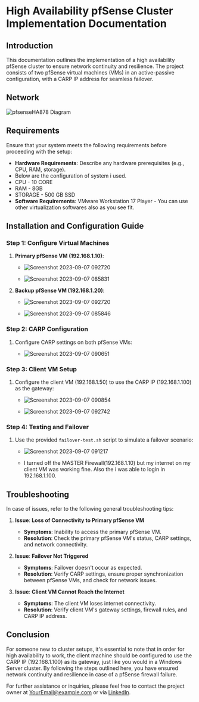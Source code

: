 # High Availability pfSense Cluster Implementation Documentation

## Introduction

This documentation outlines the implementation of a high availability pfSense cluster to ensure network continuity and resilience. The project consists of two pfSense virtual machines (VMs) in an active-passive configuration, with a CARP IP address for seamless failover.

## Network 
![pfsenseHA878](https://github.com/Saurabh-Bhargav/Projects/assets/143943258/582f6f65-f733-409e-b410-918a4b9dfdd2)
Diagram



## Requirements

Ensure that your system meets the following requirements before proceeding with the setup:

- **Hardware Requirements**: Describe any hardware prerequisites (e.g., CPU, RAM, storage).
- Below are the configuration of system i used.
- CPU - 10 CORE
- RAM - 8GB
- STORAGE - 500 GB SSD
- **Software Requirements**:
VMware Workstation 17 Player - You can use other virtualization softwares also as you see fit.

## Installation and Configuration Guide

### Step 1: Configure Virtual Machines

1. **Primary pfSense VM (192.168.1.10)**:
   
   - ![Screenshot 2023-09-07 092720](https://github.com/Saurabh-Bhargav/Projects/assets/143943258/878a5bb8-cd76-4572-b72a-6572303e17f4)


   - ![Screenshot 2023-09-07 085831](https://github.com/Saurabh-Bhargav/Projects/assets/143943258/11e9cfeb-e5b0-4ee6-8a8e-02f078fd0261)


2. **Backup pfSense VM (192.168.1.20)**:
   
 
   - ![Screenshot 2023-09-07 092720](https://github.com/Saurabh-Bhargav/Projects/assets/143943258/54dd5f05-5e24-4d1f-a8a5-99e833436e02)
  
     

   - ![Screenshot 2023-09-07 085846](https://github.com/Saurabh-Bhargav/Projects/assets/143943258/53b9e2c3-367c-406d-bcce-3092e2952a47)



### Step 2: CARP Configuration

1. Configure CARP settings on both pfSense VMs:


   - ![Screenshot 2023-09-07 090651](https://github.com/Saurabh-Bhargav/Projects/assets/143943258/2d10b47b-cfd1-419e-a02f-d93087eb448c)
  
     

### Step 3: Client VM Setup

1. Configure the client VM (192.168.1.50) to use the CARP IP (192.168.1.100) as the gateway:

   
   - ![Screenshot 2023-09-07 090854](https://github.com/Saurabh-Bhargav/Projects/assets/143943258/eca11fc1-a7e4-45f2-b8cd-45cae509a597)
     

   - ![Screenshot 2023-09-07 092742](https://github.com/Saurabh-Bhargav/Projects/assets/143943258/db6acc40-58ee-4a72-bbaa-39f989136bcf)



### Step 4: Testing and Failover

1. Use the provided `failover-test.sh` script to simulate a failover scenario:

   
   - ![Screenshot 2023-09-07 091217](https://github.com/Saurabh-Bhargav/Projects/assets/143943258/b6c470dd-c0a7-4b3b-80ca-40bbcd7fe503)
     

   - I turned off the MASTER Firewall(192.168.1.10) but my internet on my client VM was working fine. Also the i was able to login in 192.168.1.100.

## Troubleshooting

In case of issues, refer to the following general troubleshooting tips:

1. **Issue**: **Loss of Connectivity to Primary pfSense VM**
   - **Symptoms**: Inability to access the primary pfSense VM.
   - **Resolution**: Check the primary pfSense VM's status, CARP settings, and network connectivity.

2. **Issue**: **Failover Not Triggered**
   - **Symptoms**: Failover doesn't occur as expected.
   - **Resolution**: Verify CARP settings, ensure proper synchronization between pfSense VMs, and check for network issues.

3. **Issue**: **Client VM Cannot Reach the Internet**
   - **Symptoms**: The client VM loses internet connectivity.
   - **Resolution**: Verify client VM's gateway settings, firewall rules, and CARP IP address.

## Conclusion

For someone new to cluster setups, it's essential to note that in order for high availability to work, the client machine should be configured to use the CARP IP (192.168.1.100) as its gateway, just like you would in a Windows Server cluster. By following the steps outlined here, you have ensured network continuity and resilience in case of a pfSense firewall failure.

For further assistance or inquiries, please feel free to contact the project owner at [YourEmail@example.com](saurabhbhargavofficial.gmail.com) or via [LinkedIn](https://www.linkedin.com/in/Saurabh-Bhargav/).
